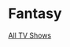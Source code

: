 # Fantasy

[All TV Shows](Fantasy%208fff6c4220714cf782bf4f4aaffedd0c/All%20TV%20Shows%2046b6c741bd41402eaf50ebd5629afe1a.csv)